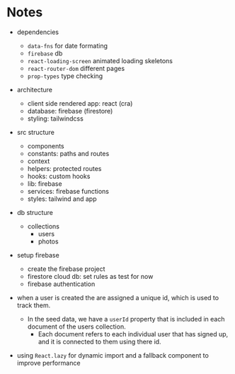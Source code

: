 # Notes

- dependencies

  - `data-fns` for date formating
  - `firebase` db
  - `react-loading-screen` animated loading skeletons
  - `react-router-dom` different pages
  - `prop-types` type checking

- architecture

  - client side rendered app: react (cra)
  - database: firebase (firestore)
  - styling: tailwindcss

- src structure

  - components
  - constants: paths and routes
  - context
  - helpers: protected routes
  - hooks: custom hooks
  - lib: firebase
  - services: firebase functions
  - styles: tailwind and app

- db structure

  - collections
    - users
    - photos

- setup firebase

  - create the firebase project
  - firestore cloud db: set rules as test for now
  - firebase authentication

- when a user is created the are assigned a unique id, which is used to track them.

  - In the seed data, we have a `userId` property that is included in each document of the users collection.
    - Each document refers to each individual user that has signed up, and it is connected to them using there id.

- using `React.lazy` for dynamic import and a fallback component to improve performance
